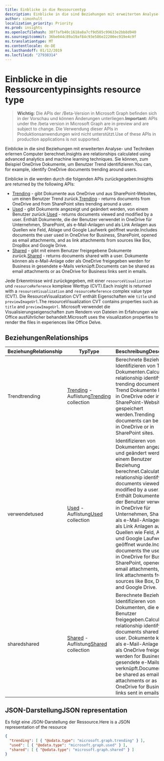 ```yaml
---
title: Einblicke in die Ressourcentyp
description: Einblicke in die sind Beziehungen mit erweiterten Analyse- und Techniken erlernen Computer berechnet. Sie können, zum Beispiel OneDrive Dokumente, um Benutzer Trend identifizieren.
author: simonhult
localization_priority: Priority
ms.prod: insights
ms.openlocfilehash: 38f7afb40c1618a8a7cf9d585c99633e2bb8d940
ms.sourcegitcommit: 36be044c89a19af84c93e586e22200ec919e4c9f
ms.translationtype: MT
ms.contentlocale: de-DE
ms.lasthandoff: 01/12/2019
ms.locfileid: "27938314"
---
```

# <a name="insights-resource-type"></a><span data-ttu-id="51488-104">Einblicke in die Ressourcentyp</span><span class="sxs-lookup"><span data-stu-id="51488-104">insights resource type</span></span>

> <span data-ttu-id="51488-105">**Wichtig:** Die APIs der /Beta-Version in Microsoft Graph befinden sich in der Vorschau und können Änderungen unterliegen.</span><span class="sxs-lookup"><span data-stu-id="51488-105">**Important:** APIs under the /beta version in Microsoft Graph are in preview and are subject to change.</span></span> <span data-ttu-id="51488-106">Die Verwendung dieser APIs in Produktionsanwendungen wird nicht unterstützt.</span><span class="sxs-lookup"><span data-stu-id="51488-106">Use of these APIs in production applications is not supported.</span></span>

<span data-ttu-id="51488-107">Einblicke in die sind Beziehungen mit erweiterten Analyse- und Techniken erlernen Computer berechnet.</span><span class="sxs-lookup"><span data-stu-id="51488-107">Insights are relationships calculated using advanced analytics and machine learning techniques.</span></span> <span data-ttu-id="51488-108">Sie können, zum Beispiel OneDrive Dokumente, um Benutzer Trend identifizieren.</span><span class="sxs-lookup"><span data-stu-id="51488-108">You can, for example, identify OneDrive documents trending around users.</span></span>

<span data-ttu-id="51488-109">Einblicke in die werden durch die folgenden APIs zurückgegeben:</span><span class="sxs-lookup"><span data-stu-id="51488-109">Insights are returned by the following APIs:</span></span>

- <span data-ttu-id="51488-110">[Trending](insights-trending.md) - gibt Dokumente aus OneDrive und aus SharePoint-Websites, um einen Benutzer Trend zurück.</span><span class="sxs-lookup"><span data-stu-id="51488-110">[Trending](insights-trending.md) - returns documents from OneDrive and from SharePoint sites trending around a user.</span></span>
- <span data-ttu-id="51488-111">[Used](insights-used.md) - gibt Dokumente angezeigt und geändert werden, von einem Benutzer zurück.</span><span class="sxs-lookup"><span data-stu-id="51488-111">[Used](insights-used.md) - returns documents viewed and modified by a user.</span></span> <span data-ttu-id="51488-112">Enthält Dokumente, die der Benutzer verwendet in OneDrive für Unternehmen, SharePoint, als e-Mail-Anlagen und als Link Anlagen aus Quellen wie Feld, Ablage und Google Laufwerk geöffnet wurde.</span><span class="sxs-lookup"><span data-stu-id="51488-112">Includes documents the user used in OneDrive for Business, SharePoint, opened as email attachments, and as link attachments from sources like Box, DropBox and Google Drive.</span></span>
- <span data-ttu-id="51488-113">[Shared](insights-shared.md) - gibt mit einem Benutzer freigegebene Dokumente zurück.</span><span class="sxs-lookup"><span data-stu-id="51488-113">[Shared](insights-shared.md) - returns documents shared with a user.</span></span> <span data-ttu-id="51488-114">Dokumente können als e-Mail-Anlage oder als OneDrive freigegeben werden for Business in gesendete e-Mails verknüpft.</span><span class="sxs-lookup"><span data-stu-id="51488-114">Documents can be shared as email attachments or as OneDrive for Business links sent in emails.</span></span>

<span data-ttu-id="51488-115">Jede Erkenntnisse wird zurückgegeben, mit einer `resourceVisualization` und `resourceReference` komplexe Werttyp (CVT).</span><span class="sxs-lookup"><span data-stu-id="51488-115">Each insight is returned with a `resourceVisualization` and `resourceReference` complex value type (CVT).</span></span> <span data-ttu-id="51488-116">Die ResourceVisualization CVT enthält Eigenschaften wie `title` und `previewImageUrl`.</span><span class="sxs-lookup"><span data-stu-id="51488-116">The resourceVisualization CVT contains properties such as `title` and `previewImageUrl`.</span></span> <span data-ttu-id="51488-117">Microsoft verwendet die Visualisierungseigenschaften zum Rendern von Dateien im Erfahrungen wie Office ausführlicher behandelt.</span><span class="sxs-lookup"><span data-stu-id="51488-117">Microsoft uses the visualization properties to render the files in experiences like Office Delve.</span></span>

## <a name="relationships"></a><span data-ttu-id="51488-118">Beziehungen</span><span class="sxs-lookup"><span data-stu-id="51488-118">Relationships</span></span>

| <span data-ttu-id="51488-119">Beziehung</span><span class="sxs-lookup"><span data-stu-id="51488-119">Relationship</span></span>      | <span data-ttu-id="51488-120">Typ</span><span class="sxs-lookup"><span data-stu-id="51488-120">Type</span></span>          | <span data-ttu-id="51488-121">Beschreibung</span><span class="sxs-lookup"><span data-stu-id="51488-121">Description</span></span>  |
| ------------- |---------------| -------------|
| <span data-ttu-id="51488-122">Trend</span><span class="sxs-lookup"><span data-stu-id="51488-122">trending</span></span>      | <span data-ttu-id="51488-123">[Trending](insights-trending.md) -Auflistung</span><span class="sxs-lookup"><span data-stu-id="51488-123">[Trending](insights-trending.md) collection</span></span>       | <span data-ttu-id="51488-124">Berechnete Beziehung Identifizieren von Trend Dokumenten.</span><span class="sxs-lookup"><span data-stu-id="51488-124">Calculated relationship identifying trending documents.</span></span> <span data-ttu-id="51488-125">Trend Dokumente können in OneDrive oder in SharePoint-Websites gespeichert werden.</span><span class="sxs-lookup"><span data-stu-id="51488-125">Trending documents can be stored in OneDrive or in SharePoint sites.</span></span>   |
| <span data-ttu-id="51488-126">verwendet</span><span class="sxs-lookup"><span data-stu-id="51488-126">used</span></span>      | <span data-ttu-id="51488-127">[Used](insights-used.md) -Auflistung</span><span class="sxs-lookup"><span data-stu-id="51488-127">[Used](insights-used.md) collection</span></span>       | <span data-ttu-id="51488-128">Identifizieren von Dokumenten angezeigt und geändert werden, von einem Benutzer Beziehung berechnet.</span><span class="sxs-lookup"><span data-stu-id="51488-128">Calculated relationship identifying documents viewed and modified by a user.</span></span> <span data-ttu-id="51488-129">Enthält Dokumente, die der Benutzer verwendet in OneDrive für Unternehmen, SharePoint, als e-Mail-Anlagen und als Link Anlagen aus Quellen wie Feld, Ablage und Google Laufwerk geöffnet wurde.</span><span class="sxs-lookup"><span data-stu-id="51488-129">Includes documents the user used in OneDrive for Business, SharePoint, opened as email attachments, and as link attachments from sources like Box, DropBox and Google Drive.</span></span>  |
| <span data-ttu-id="51488-130">shared</span><span class="sxs-lookup"><span data-stu-id="51488-130">shared</span></span>        | <span data-ttu-id="51488-131">[Shared](insights-shared.md) -Auflistung</span><span class="sxs-lookup"><span data-stu-id="51488-131">[Shared](insights-shared.md) collection</span></span>       | <span data-ttu-id="51488-132">Berechnete Beziehung Identifizieren von Dokumenten, die ein Benutzer freigegeben.</span><span class="sxs-lookup"><span data-stu-id="51488-132">Calculated relationship identifying documents shared with a user.</span></span> <span data-ttu-id="51488-133">Dokumente können als e-Mail-Anlage oder als OneDrive freigegeben werden for Business in gesendete e-Mails verknüpft.</span><span class="sxs-lookup"><span data-stu-id="51488-133">Documents can be shared as email attachments or as OneDrive for Business links sent in emails.</span></span>   |

## <a name="json-representation"></a><span data-ttu-id="51488-134">JSON-Darstellung</span><span class="sxs-lookup"><span data-stu-id="51488-134">JSON representation</span></span>

<span data-ttu-id="51488-135">Es folgt eine JSON-Darstellung der Ressource.</span><span class="sxs-lookup"><span data-stu-id="51488-135">Here is a JSON representation of the resource</span></span>
```json
{
  "trending": [ { "@odata.type": "microsoft.graph.trending" } ],
  "used": [ { "@odata.type": "microsoft.graph.used" } ],
  "shared": [ { "@odata.type": "microsoft.graph.shared" } ]
}
```
